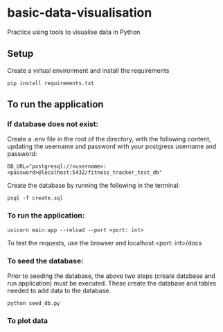 # basic-data-visualisation
Practice using tools to visualise data in Python

## Setup

Create a virtual environment and install the requirements

```pip install requirements.txt```

## To run the application

### If database does not exist:

Create a .env file in the root of the directory, with the following content, updating the username and password with your postgress username and password:

```DB_URL="postgresql://<username>:<password>@localhost:5432/fitness_tracker_test_db"```

Create the database by running the following in the terminal:

```psql -f create.sql```

### To run the application:

```uvicorn main:app --reload --port <port: int>```

To test the requests, use the browser and localhost:<port: int>/docs

### To seed the database:

Prior to seeding the database, the above two steps (create database and run application) must be executed. These create the database and tables needed to add data to the database.

```python seed_db.py```

### To plot data

